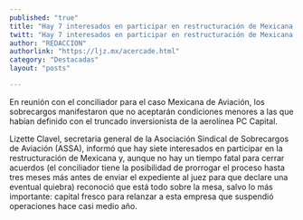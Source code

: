 ```yaml
---
published: "true"
title: "Hay 7 interesados en participar en restructuración de Mexicana: sobrecargos"
twitt: "Hay 7 interesados en participar en restructuración de Mexicana: sobrecargos"
author: "REDACCION"
authorlink: "https://ljz.mx/acercade.html"
category: "Destacadas"
layout: "posts"

---
```



  En reunión con el conciliador para el caso Mexicana de Aviación, los sobrecargos manifestaron que no aceptarán condiciones menores a las que habían definido con el truncado inversionista de la aerolínea PC Capital.



  Lizette Clavel, secretaria general de la Asociación Sindical de Sobrecargos de Aviación (ASSA), informó que hay siete interesados en participar en la restructuración de Mexicana y, aunque no hay un tiempo fatal para cerrar acuerdos (el conciliador tiene la posibilidad de prorrogar el proceso hasta tres meses más antes de enviar el expediente al juez para que declare una eventual quiebra) reconoció que está todo sobre la mesa, salvo lo más importante: capital fresco para relanzar a esta empresa que suspendió operaciones hace casi medio año.

